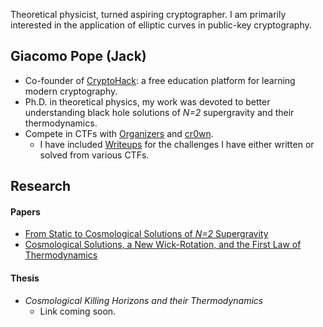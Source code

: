 <span class="tag-line">Theoretical physicist, turned aspiring cryptographer. I am primarily interested in the application of elliptic curves in public-key cryptography.</span>

## Giacomo Pope (Jack)

- Co-founder of [CryptoHack](https://cryptohack.org): a free education platform for learning modern cryptography.
- Ph.D. in theoretical physics, my work was devoted to better understanding black hole solutions of *N=2* supergravity and their thermodynamics.
- Compete in CTFs with [Organizers](https://ctftime.org/team/42934) and [cr0wn](https://cr0wn.uk).
    - I have included [Writeups](/writeups) for the challenges I have either written or solved from various CTFs.

## Research

#### Papers
- [From Static to Cosmological Solutions of *N=2* Supergravity](https://arxiv.org/pdf/1905.09167.pdf)
- [Cosmological Solutions, a New Wick-Rotation, and the First Law of Thermodynamics](https://arxiv.org/pdf/2008.06929.pdf)

#### Thesis 
- *Cosmological Killing Horizons and their Thermodynamics*
    - Link coming soon.


